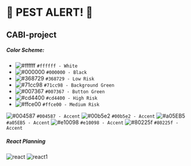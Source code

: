 # :bug: PEST ALERT! :bug:

## CABI-project

##### Color Scheme:
- ![#ffffff](https://placehold.it/15/ffffff/000000?text=+) `#ffffff - White`
- ![#000000](https://placehold.it/15/000000/000000?text=+) `#000000 - Black`
- ![#368729](https://placehold.it/15/368729/000000?text=+) `#368729 - Low Risk`
- ![#71cc98](https://placehold.it/15/71cc98/000000?text=+) `#71cc98 - Background Green`
- ![#007367](https://placehold.it/15/007367/000000?text=+) `#007367 - Button Green`
- ![#cd4400](https://placehold.it/15/cd4400/000000?text=+) `#cd4400 - High Risk`
- ![#ffce00](https://placehold.it/15/ffce00/000000?text=+) `#ffce00 - Medium Risk`

![#004587](https://placehold.it/15/004587/000000?text=+) `#004587 - Accent`
![#00b5e2](https://placehold.it/15/00b5e2/000000?text=+) `#00b5e2 - Accent`
![#a05EB5](https://placehold.it/15/a05EB5/000000?text=+) `#a05EB5 - Accent`
![#e10098](https://placehold.it/15/e10098/000000?text=+) `#e10098 - Accent`
![#80225f](https://placehold.it/15/80225f/000000?text=+) `#80225f - Accent`

##### React Planning
![react](https://user-images.githubusercontent.com/41472850/52576240-9cb8e800-2e17-11e9-8f4a-1b3bffe48df0.png)
![react1](https://user-images.githubusercontent.com/41472850/52576456-01744280-2e18-11e9-9bba-8e08b720ebeb.png)
